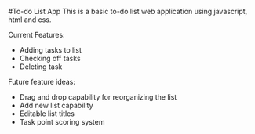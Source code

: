 #To-do List App
This is a basic to-do list web application using javascript, html and css.

Current Features:
- Adding tasks to list
- Checking off tasks
- Deleting task

Future feature ideas:
- Drag and drop capability for reorganizing the list
- Add new list capability
- Editable list titles
- Task point scoring system
